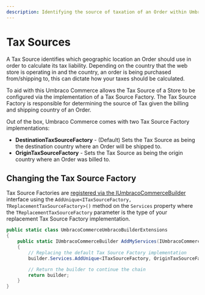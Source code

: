 ```yaml
---
description: Identifying the source of taxation of an Order within Umbraco Commerce.
---
```


# Tax Sources

A Tax Source identifies which geographic location an Order should use in order to calculate its tax liability. Depending on the country that the web store is operating in and the country, an order is being purchased from/shipping to, this can dictate how your taxes should be calculated.

To aid with this Umbraco Commerce allows the Tax Source of a Store to be configured via the implementation of a Tax Source Factory. The Tax Source Factory is responsible for determining the source of Tax given the billing and shipping country of an Order.

Out of the box, Umbraco Commerce comes with two Tax Source Factory implementations:

* **DestinationTaxSourceFactory** - (Default) Sets the Tax Source as being the destination country where an Order will be shipped to.
* **OriginTaxSourceFactory** - Sets the Tax Source as being the origin country where an Order was billed to.

## Changing the Tax Source Factory

Tax Source Factories are [registered via the IUmbracoCommerceBuilder](vendr-builder.md) interface using the `AddUnique<ITaxSourceFactory, TReplacementTaxSourceFactory>()` method on the `Services` property where the `TReplacementTaxSourceFactory` parameter is the type of your replacement Tax Source Factory implementation.

```csharp
public static class UmbracoCommerceUmbracoBuilderExtensions
{
    public static IUmbracoCommerceBuilder AddMyServices(IUmbracoCommerceBuilder builder)
    {
        // Replacing the default Tax Source Factory implementation
        builder.Services.AddUnique<ITaxSourceFactory, OriginTaxSourceFactory>();

        // Return the builder to continue the chain
        return builder;
    }
}
```
